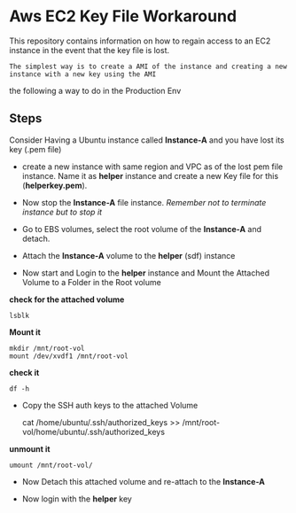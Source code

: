 
# Aws EC2 Key File Workaround

This repository contains information on how to regain access to an EC2 instance in the event that the key file is lost.



    The simplest way is to create a AMI of the instance and creating a new instance with a new key using the AMI


the following a way to do in the Production Env

## Steps

Consider Having a Ubuntu instance called **Instance-A** and you have lost its key (.pem file)

- create a new instance with same region and VPC as of the lost pem file instance. Name it as **helper** instance and create a new Key file for this (**helperkey.pem**).

- Now stop the **Instance-A** file instance. *Remember not to terminate instance but to stop it*

- Go to EBS volumes, select the root volume of the **Instance-A** and detach.

- Attach the **Instance-A** volume to the **helper**
(sdf) instance

- Now start and Login to the **helper** instance and Mount the Attached Volume to a Folder in the Root volume 

**check for the attached volume**


    lsblk


**Mount it**

    mkdir /mnt/root-vol
    mount /dev/xvdf1 /mnt/root-vol

**check it** 

    df -h

- Copy the SSH auth keys to the attached Volume

    cat /home/ubuntu/.ssh/authorized_keys >> /mnt/root-vol/home/ubuntu/.ssh/authorized_keys

**unmount it**

    umount /mnt/root-vol/


- Now Detach this attached volume and re-attach to the **Instance-A**

- Now login with the **helper** key 
